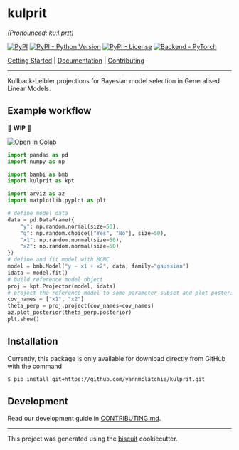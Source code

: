 # kulprit

_(Pronounced: kuːl.prɪt)_

[![PyPI](https://img.shields.io/pypi/v/kulprit?style=flat-square)](https://pypi.python.org/pypi/kulprit/)
[![PyPI - Python Version](https://img.shields.io/pypi/pyversions/kulprit?style=flat-square)](https://pypi.python.org/pypi/kulprit/)
[![PyPI - License](https://img.shields.io/pypi/l/kulprit?style=flat-square)](https://pypi.python.org/pypi/kulprit/)
[![Backend - PyTorch](https://img.shields.io/badge/backend-PyTorch-red?style=flat-square)](https://pytorch.org/)

[Getting Started](https://yannmclatchie.github.io/kulprit/examples) | [Documentation](https://yannmclatchie.github.io/kulprit) | [Contributing](https://github.com/yannmclatchie/kulprit/blob/main/CONTRIBUTING.md)

---

Kullback-Leibler projections for Bayesian model selection in Generalised Linear Models.

## Example workflow

🚧 **WIP** 🚧

[![Open In Colab](https://colab.research.google.com/assets/colab-badge.svg)](https://colab.research.google.com/github/yannmclatchie/kulprit/blob/main/notebooks/01-ym-prototype-workflow.ipynb)

```python
import pandas as pd
import numpy as np

import bambi as bmb
import kulprit as kpt

import arviz as az
import matplotlib.pyplot as plt

# define model data
data = pd.DataFrame({
    "y": np.random.normal(size=50),
    "g": np.random.choice(["Yes", "No"], size=50),
    "x1": np.random.normal(size=50),
    "x2": np.random.normal(size=50)
})
# define and fit model with MCMC
model = bmb.Model("y ~ x1 + x2", data, family="gaussian")
idata = model.fit()
# build reference model object
proj = kpt.Projector(model, idata)
# project the reference model to some parameter subset and plot posterior
cov_names = ["x1", "x2"]
theta_perp = proj.project(cov_names=cov_names)
az.plot_posterior(theta_perp.posterior)
plt.show()
```

## Installation

Currently, this package is only available for download directly from GitHub with the command
```bash
$ pip install git+https://github.com/yannmclatchie/kulprit.git
```

## Development

Read our development guide in [CONTRIBUTING.md](https://github.com/yannmclatchie/copenhagen/blob/master/CONTRIBUTING.md).

---

This project was generated using the [biscuit](https://github.com/yannmclatchie/biscuit) cookiecutter.
